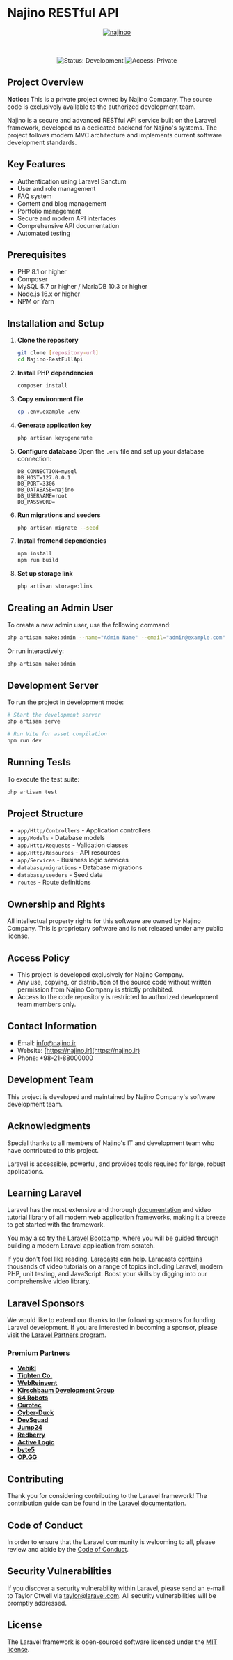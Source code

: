 # Najino RESTful API

<div align="center">
<a href='https://postimages.org/' target='_blank'><img src='https://i.postimg.cc/9fhYzyyZ/najinoo.jpg' border='0' alt='najinoo'/></a>  
    <br>
    <br>
    <br>
  <p align="center">
    <img src="https://img.shields.io/badge/Status-Development-yellow" alt="Status: Development">
    <img src="https://img.shields.io/badge/Access-Private-red" alt="Access: Private">
  </p>
</div>

## Project Overview

**Notice:** This is a private project owned by Najino Company. The source code is exclusively available to the authorized development team.

Najino is a secure and advanced RESTful API service built on the Laravel framework, developed as a dedicated backend for Najino's systems. The project follows modern MVC architecture and implements current software development standards.

## Key Features

- Authentication using Laravel Sanctum
- User and role management
- FAQ system
- Content and blog management
- Portfolio management
- Secure and modern API interfaces
- Comprehensive API documentation
- Automated testing

## Prerequisites

- PHP 8.1 or higher
- Composer
- MySQL 5.7 or higher / MariaDB 10.3 or higher
- Node.js 16.x or higher
- NPM or Yarn

## Installation and Setup

1. **Clone the repository**
   ```bash
   git clone [repository-url]
   cd Najino-RestFullApi
   ```

2. **Install PHP dependencies**
   ```bash
   composer install
   ```

3. **Copy environment file**
   ```bash
   cp .env.example .env
   ```

4. **Generate application key**
   ```bash
   php artisan key:generate
   ```

5. **Configure database**
   Open the `.env` file and set up your database connection:
   ```
   DB_CONNECTION=mysql
   DB_HOST=127.0.0.1
   DB_PORT=3306
   DB_DATABASE=najino
   DB_USERNAME=root
   DB_PASSWORD=
   ```

6. **Run migrations and seeders**
   ```bash
   php artisan migrate --seed
   ```

7. **Install frontend dependencies**
   ```bash
   npm install
   npm run build
   ```

8. **Set up storage link**
   ```bash
   php artisan storage:link
   ```

## Creating an Admin User

To create a new admin user, use the following command:

```bash
php artisan make:admin --name="Admin Name" --email="admin@example.com" --password="secure_password"
```

Or run interactively:

```bash
php artisan make:admin
```

## Development Server

To run the project in development mode:

```bash
# Start the development server
php artisan serve

# Run Vite for asset compilation
npm run dev
```

## Running Tests

To execute the test suite:

```bash
php artisan test
```

## Project Structure

- `app/Http/Controllers` - Application controllers
- `app/Models` - Database models
- `app/Http/Requests` - Validation classes
- `app/Http/Resources` - API resources
- `app/Services` - Business logic services
- `database/migrations` - Database migrations
- `database/seeders` - Seed data
- `routes` - Route definitions

## Ownership and Rights

All intellectual property rights for this software are owned by Najino Company. This is proprietary software and is not released under any public license.

## Access Policy

- This project is developed exclusively for Najino Company.
- Any use, copying, or distribution of the source code without written permission from Najino Company is strictly prohibited.
- Access to the code repository is restricted to authorized development team members only.

## Contact Information

- Email: [info@najino.ir](mailto:info@najino.ir)
- Website: [https://najino.ir](https://najino.ir)
- Phone: +98-21-88000000

## Development Team

This project is developed and maintained by Najino Company's software development team.

## Acknowledgments

Special thanks to all members of Najino's IT and development team who have contributed to this project.

Laravel is accessible, powerful, and provides tools required for large, robust applications.

## Learning Laravel

Laravel has the most extensive and thorough [documentation](https://laravel.com/docs) and video tutorial library of all modern web application frameworks, making it a breeze to get started with the framework.

You may also try the [Laravel Bootcamp](https://bootcamp.laravel.com), where you will be guided through building a modern Laravel application from scratch.

If you don't feel like reading, [Laracasts](https://laracasts.com) can help. Laracasts contains thousands of video tutorials on a range of topics including Laravel, modern PHP, unit testing, and JavaScript. Boost your skills by digging into our comprehensive video library.

## Laravel Sponsors

We would like to extend our thanks to the following sponsors for funding Laravel development. If you are interested in becoming a sponsor, please visit the [Laravel Partners program](https://partners.laravel.com).

### Premium Partners

- **[Vehikl](https://vehikl.com/)**
- **[Tighten Co.](https://tighten.co)**
- **[WebReinvent](https://webreinvent.com/)**
- **[Kirschbaum Development Group](https://kirschbaumdevelopment.com)**
- **[64 Robots](https://64robots.com)**
- **[Curotec](https://www.curotec.com/services/technologies/laravel/)**
- **[Cyber-Duck](https://cyber-duck.co.uk)**
- **[DevSquad](https://devsquad.com/hire-laravel-developers)**
- **[Jump24](https://jump24.co.uk)**
- **[Redberry](https://redberry.international/laravel/)**
- **[Active Logic](https://activelogic.com)**
- **[byte5](https://byte5.de)**
- **[OP.GG](https://op.gg)**

## Contributing

Thank you for considering contributing to the Laravel framework! The contribution guide can be found in the [Laravel documentation](https://laravel.com/docs/contributions).

## Code of Conduct

In order to ensure that the Laravel community is welcoming to all, please review and abide by the [Code of Conduct](https://laravel.com/docs/contributions#code-of-conduct).

## Security Vulnerabilities

If you discover a security vulnerability within Laravel, please send an e-mail to Taylor Otwell via [taylor@laravel.com](mailto:taylor@laravel.com). All security vulnerabilities will be promptly addressed.

## License

The Laravel framework is open-sourced software licensed under the [MIT license](https://opensource.org/licenses/MIT).

